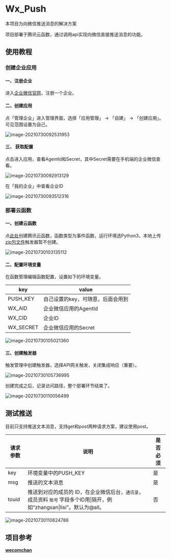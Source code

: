 # Wx_Push

本项目为向微信推送消息的解决方案

项目部署于腾讯云函数，通过调用api实现向微信直接推送消息的功能。

## 使用教程

### 创建企业应用

#### 一、注册企业

进入[企业微信官网](https://work.weixin.qq.com/)，注册一个企业。

#### 二、创建应用

点「管理企业」进入管理界面，选择「应用管理」 → 「自建」 → 「创建应用」。可见范围设置为自己。

![image-20210730092531953](https://gitee.com/zzzjoy/My_Pictures/raw/master/image-20210730092531953.png)

#### 三、 获取配置

点击进入应用，查看AgentId和Secret，其中Secret需要在手机端的企业微信查看。

![image-20210730092913129](https://gitee.com/zzzjoy/My_Pictures/raw/master/image-20210730092913129.png)

在「我的企业」中查看企业ID

![image-20210730093512316](https://gitee.com/zzzjoy/My_Pictures/raw/master/image-20210730093512316.png)

### 部署云函数

#### 一、创建云函数

点[此处](https://console.cloud.tencent.com/scf/list-create?rid=4&ns=default&createType=empty&keyword=api)创建腾讯云函数，函数类型为事件函数，运行环境选Python3，本地上传[zip包文件](https://github.com/zzzjoy-620/wechatpush/releases/download/v1.0/index.zip)触发器暂不创建。

![image-20210730103135112](https://gitee.com/zzzjoy/My_Pictures/raw/master/image-20210730103135112.png)

#### 二、配置环境变量

在函数管理编辑函数配置，设置如下的环境变量。

| key       | value                             |
| --------- | --------------------------------- |
| PUSH_KEY  | 自己设置的key，可随意，后面会用到 |
| WX_AID    | 企业微信应用的AgentId             |
| WX_CID    | 企业ID                            |
| WX_SECRET | 企业微信应用的Secret              |

![image-20210730105021360](https://gitee.com/zzzjoy/My_Pictures/raw/master/image-20210730105021360.png)

#### 三、创建触发器

触发管理中创建触发器，选择API网关触发，关闭集成响应（重要）。

![image-20210730105736995](https://gitee.com/zzzjoy/My_Pictures/raw/master/image-20210730105736995.png)

创建完成之后，记录访问路径，整个部署环节结束了。

![image-20210730110056499](https://gitee.com/zzzjoy/My_Pictures/raw/master/image-20210730110056499.png)

## 测试推送

目前只支持推送文本消息，支持get和post两种请求方案，建议使用post。

| 请求参数 | 说明                                                         | 是否必须 |
| -------- | ------------------------------------------------------------ | -------- |
| key      | 环境变量中的PUSH_KEY                                         | 是       |
| msg      | 推送的文本消息                                               | 是       |
| touid    | 推送到对应的成员的 ID，在企业微信后台，`通讯录`，成员资料 `账号` 字段多个ID用\|隔开，例如“zhangsan\|lisi”。默认为@all。 | 否       |

![image-20210730110624786](https://gitee.com/zzzjoy/My_Pictures/raw/master/image-20210730110624786.png)

## 项目参考

**[ wecomchan](https://github.com/easychen/wecomchan)**

